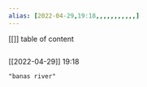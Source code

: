 ```yaml
---
alias: [2022-04-29,19:18,,,,,,,,,,,]
---
```

[[]]
table of content
```toc
```

[[2022-04-29]] 19:18

```query
"banas river"
```